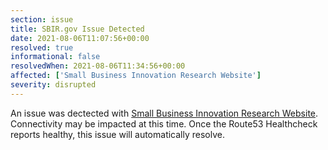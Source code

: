 ```yaml
---
section: issue
title: SBIR.gov Issue Detected
date: 2021-08-06T11:07:56+00:00
resolved: true
informational: false
resolvedWhen: 2021-08-06T11:34:56+00:00
affected: ['Small Business Innovation Research Website']
severity: disrupted
---
```

An issue was dectected with [Small Business Innovation Research Website](https://www.sbir.gov).  Connectivity may be impacted at this time.  Once the Route53 Healthcheck reports healthy, this issue will automatically resolve.

